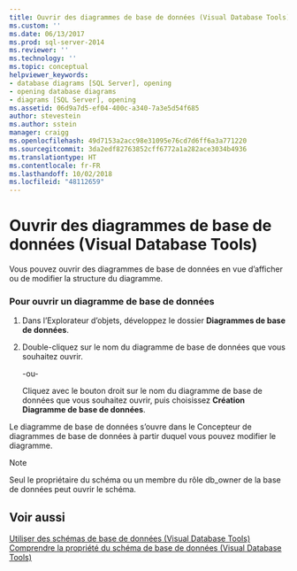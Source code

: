 ```yaml
---
title: Ouvrir des diagrammes de base de données (Visual Database Tools) | Microsoft Docs
ms.custom: ''
ms.date: 06/13/2017
ms.prod: sql-server-2014
ms.reviewer: ''
ms.technology: ''
ms.topic: conceptual
helpviewer_keywords:
- database diagrams [SQL Server], opening
- opening database diagrams
- diagrams [SQL Server], opening
ms.assetid: 06d9a7d5-ef04-400c-a340-7a3e5d54f685
author: stevestein
ms.author: sstein
manager: craigg
ms.openlocfilehash: 49d7153a2acc98e31095e76cd7d6ff6a3a771220
ms.sourcegitcommit: 3da2edf82763852cff6772a1a282ace3034b4936
ms.translationtype: HT
ms.contentlocale: fr-FR
ms.lasthandoff: 10/02/2018
ms.locfileid: "48112659"
---
```

# <a name="open-database-diagrams-visual-database-tools"></a>Ouvrir des diagrammes de base de données (Visual Database Tools)
  Vous pouvez ouvrir des diagrammes de base de données en vue d’afficher ou de modifier la structure du diagramme.  
  
### <a name="to-open-a-database-diagram"></a>Pour ouvrir un diagramme de base de données  
  
1.  Dans l’Explorateur d’objets, développez le dossier **Diagrammes de base de données**.  
  
2.  Double-cliquez sur le nom du diagramme de base de données que vous souhaitez ouvrir.  
  
     -ou-  
  
     Cliquez avec le bouton droit sur le nom du diagramme de base de données que vous souhaitez ouvrir, puis choisissez **Création Diagramme de base de données**.  
  
 Le diagramme de base de données s’ouvre dans le Concepteur de diagrammes de base de données à partir duquel vous pouvez modifier le diagramme.  
  
> [!NOTE]  
>  Seul le propriétaire du schéma ou un membre du rôle db_owner de la base de données peut ouvrir le schéma.  
  
## <a name="see-also"></a>Voir aussi  
 [Utiliser des schémas de base de données &#40;Visual Database Tools&#41;](visual-database-tools.md)   
 [Comprendre la propriété du schéma de base de données &#40;Visual Database Tools&#41;](understand-database-diagram-ownership-visual-database-tools.md)  
  
  
